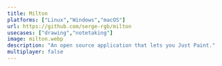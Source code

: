 ```yaml
---
title: Milton
platforms: ["Linux","Windows","macOS"]
url: https://github.com/serge-rgb/milton
usecases: ["drawing","notetaking"]
image: milton.webp
description: "An open source application that lets you Just Paint."
multiplayer: false
---
```

